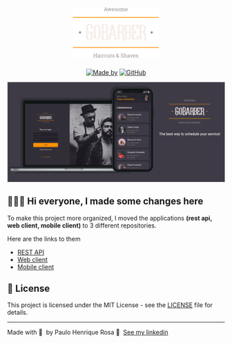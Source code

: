 <h1 align="center">
	<img alt="GoStack" src="https://github.com/paulohenriquerosa/GoBarber/blob/main/img/logo.png" width="200px" />
</h1>

<p align="center">
	<a href="https://www.linkedin.com/in/paulo-henrique-rosa/" target="_blank" rel="noopener noreferrer"><img alt="Made by" src="https://img.shields.io/badge/made%20by-Paulo%20Henrique%20Rosa-%23FF9000"></a>
  <a href="https://github.com/paulohenriquerosa/blob/master/README.md"><img alt="GitHub" src="https://img.shields.io/github/license/EliasGcf/gobarber?color=%23FF9000"></a>
</p>

<img alt="Mockup" src="https://github.com/paulohenriquerosa/GoBarber/blob/main/img/thumb.png">

## 👨🏻‍💻 Hi everyone, I made some changes here

To make this project more organized, I moved the applications **(rest api, web client, mobile client)** to 3 different repositories.

Here are the links to them

- [REST API](https://github.com/paulohenriquerosa/gobarber-api)
- [Web client](https://github.com/paulohenriquerosa/gobarber-web)
- [Mobile client](https://github.com/paulohenriquerosa/gobarber-mobile)

## 📝 License

This project is licensed under the MIT License - see the [LICENSE](LICENSE) file for details.

---

Made with 💜 &nbsp;by Paulo Henrique Rosa 👋 &nbsp;[See my linkedin](https://www.linkedin.com/in/paulo-henrique-rosa/)
